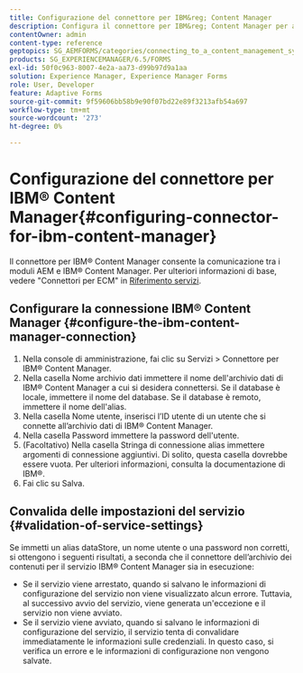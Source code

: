 ```yaml
---
title: Configurazione del connettore per IBM&reg; Content Manager
description: Configura il connettore per IBM&reg; Content Manager per abilitare la comunicazione tra i moduli AEM e IBM&reg; Content Manager.
contentOwner: admin
content-type: reference
geptopics: SG_AEMFORMS/categories/connecting_to_a_content_management_system
products: SG_EXPERIENCEMANAGER/6.5/FORMS
exl-id: 50f0c963-8007-4e2a-aa73-d99b97d9a1aa
solution: Experience Manager, Experience Manager Forms
role: User, Developer
feature: Adaptive Forms
source-git-commit: 9f59606bb58b9e90f07bd22e89f3213afb54a697
workflow-type: tm+mt
source-wordcount: '273'
ht-degree: 0%

---
```


# Configurazione del connettore per IBM® Content Manager{#configuring-connector-for-ibm-content-manager}

Il connettore per IBM® Content Manager consente la comunicazione tra i moduli AEM e IBM® Content Manager. Per ulteriori informazioni di base, vedere &quot;Connettori per ECM&quot; in [Riferimento servizi](https://www.adobe.com/go/learn_aemforms_services_63).

## Configurare la connessione IBM® Content Manager {#configure-the-ibm-content-manager-connection}

1. Nella console di amministrazione, fai clic su Servizi > Connettore per IBM® Content Manager.
1. Nella casella Nome archivio dati immettere il nome dell&#39;archivio dati di IBM® Content Manager a cui si desidera connettersi. Se il database è locale, immettere il nome del database. Se il database è remoto, immettere il nome dell&#39;alias.
1. Nella casella Nome utente, inserisci l’ID utente di un utente che si connette all’archivio dati di IBM® Content Manager.
1. Nella casella Password immettere la password dell&#39;utente.
1. (Facoltativo) Nella casella Stringa di connessione alias immettere argomenti di connessione aggiuntivi. Di solito, questa casella dovrebbe essere vuota. Per ulteriori informazioni, consulta la documentazione di IBM®.
1. Fai clic su Salva.

## Convalida delle impostazioni del servizio {#validation-of-service-settings}

Se immetti un alias dataStore, un nome utente o una password non corretti, si ottengono i seguenti risultati, a seconda che il connettore dell’archivio dei contenuti per il servizio IBM® Content Manager sia in esecuzione:

* Se il servizio viene arrestato, quando si salvano le informazioni di configurazione del servizio non viene visualizzato alcun errore. Tuttavia, al successivo avvio del servizio, viene generata un&#39;eccezione e il servizio non viene avviato.
* Se il servizio viene avviato, quando si salvano le informazioni di configurazione del servizio, il servizio tenta di convalidare immediatamente le informazioni sulle credenziali. In questo caso, si verifica un errore e le informazioni di configurazione non vengono salvate.
